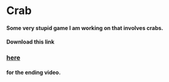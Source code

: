 # Crab
#### Some very stupid game I am working on that involves crabs.
#### Download this link 
### [here](https://drive.google.com/file/d/1ggZPY7mvHLrhGanrTvC-nfHuj9EHLJqs/view?usp=sharing) 
#### for the ending video.
